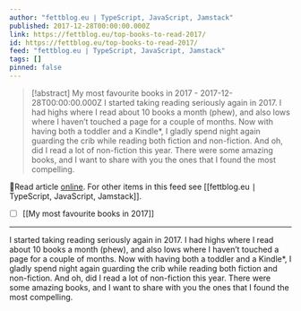 ```yaml
---
author: "fettblog․eu ∣ TypeScript, JavaScript, Jamstack"
published: 2017-12-28T00:00:00.000Z
link: https://fettblog.eu/top-books-to-read-2017/
id: https://fettblog.eu/top-books-to-read-2017/
feed: "fettblog․eu ∣ TypeScript, JavaScript, Jamstack"
tags: []
pinned: false
---
```

> [!abstract] My most favourite books in 2017 - 2017-12-28T00:00:00.000Z
> I started taking reading seriously again in 2017. I had highs where I read about 10 books a month (phew), and also lows where I haven’t touched a page for a couple of months. Now with having both a toddler and a Kindle*, I gladly spend night again guarding the crib while reading both fiction and non-fiction. And oh, did I read a lot of non-fiction this year. There were some amazing books, and I want to share with you the ones that I found the most compelling.

🔗Read article [online](https://fettblog.eu/top-books-to-read-2017/). For other items in this feed see [[fettblog․eu ∣ TypeScript, JavaScript, Jamstack]].

- [ ] [[My most favourite books in 2017]]
- - -
I started taking reading seriously again in 2017. I had highs where I read about 10 books a month (phew), and also lows where I haven’t touched a page for a couple of months. Now with having both a toddler and a Kindle*, I gladly spend night again guarding the crib while reading both fiction and non-fiction. And oh, did I read a lot of non-fiction this year. There were some amazing books, and I want to share with you the ones that I found the most compelling.
